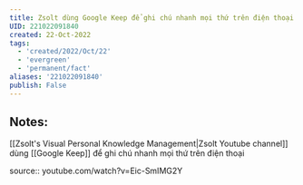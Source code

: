 ```yaml
---
title: Zsolt dùng Google Keep để ghi chú nhanh mọi thứ trên điện thoại
UID: 221022091840
created: 22-Oct-2022
tags:
  - 'created/2022/Oct/22'
  - 'evergreen'
  - 'permanent/fact'
aliases: '221022091840'
publish: False
---
```

## Notes:
[[Zsolt's Visual Personal Knowledge Management|Zsolt Youtube channel]] dùng [[Google Keep]] để ghi chú nhanh mọi thứ trên điện thoại

source:: youtube.com/watch?v=Eic-SmIMG2Y